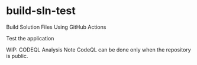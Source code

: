 # build-sln-test
Build Solution Files Using GitHub Actions

Test the application

WIP: CODEQL Analysis
Note CodeQL can be done only when the repository is public.
